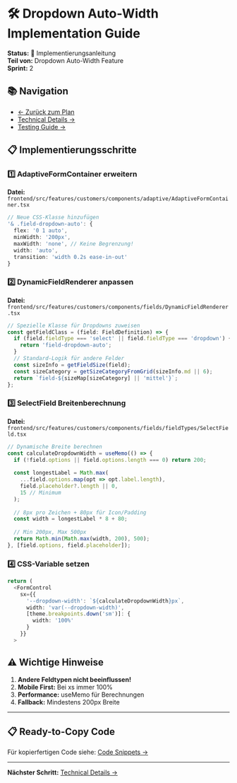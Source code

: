 # 🛠️ Dropdown Auto-Width Implementation Guide

**Status:** 📝 Implementierungsanleitung  
**Teil von:** Dropdown Auto-Width Feature  
**Sprint:** 2

## 📚 Navigation

- [← Zurück zum Plan](./DROPDOWN_AUTO_WIDTH_PLAN.md)
- [Technical Details →](./DROPDOWN_AUTO_WIDTH_TECHNICAL.md)
- [Testing Guide →](./DROPDOWN_AUTO_WIDTH_TESTING.md)

## 📋 Implementierungsschritte

### 1️⃣ AdaptiveFormContainer erweitern

**Datei:** `frontend/src/features/customers/components/adaptive/AdaptiveFormContainer.tsx`

```typescript
// Neue CSS-Klasse hinzufügen
'& .field-dropdown-auto': {
  flex: '0 1 auto',
  minWidth: '200px',
  maxWidth: 'none', // Keine Begrenzung!
  width: 'auto',
  transition: 'width 0.2s ease-in-out'
}
```

### 2️⃣ DynamicFieldRenderer anpassen

**Datei:** `frontend/src/features/customers/components/fields/DynamicFieldRenderer.tsx`

```typescript
// Spezielle Klasse für Dropdowns zuweisen
const getFieldClass = (field: FieldDefinition) => {
  if (field.fieldType === 'select' || field.fieldType === 'dropdown') {
    return 'field-dropdown-auto';
  }
  // Standard-Logik für andere Felder
  const sizeInfo = getFieldSize(field);
  const sizeCategory = getSizeCategoryFromGrid(sizeInfo.md || 6);
  return `field-${sizeMap[sizeCategory] || 'mittel'}`;
};
```

### 3️⃣ SelectField Breitenberechnung

**Datei:** `frontend/src/features/customers/components/fields/fieldTypes/SelectField.tsx`

```typescript
// Dynamische Breite berechnen
const calculateDropdownWidth = useMemo(() => {
  if (!field.options || field.options.length === 0) return 200;
  
  const longestLabel = Math.max(
    ...field.options.map(opt => opt.label.length),
    field.placeholder?.length || 0,
    15 // Minimum
  );
  
  // 8px pro Zeichen + 80px für Icon/Padding
  const width = longestLabel * 8 + 80;
  
  // Min 200px, Max 500px
  return Math.min(Math.max(width, 200), 500);
}, [field.options, field.placeholder]);
```

### 4️⃣ CSS-Variable setzen

```typescript
return (
  <FormControl
    sx={{
      '--dropdown-width': `${calculateDropdownWidth}px`,
      width: 'var(--dropdown-width)',
      [theme.breakpoints.down('sm')]: {
        width: '100%'
      }
    }}
  >
```

## ⚠️ Wichtige Hinweise

1. **Andere Feldtypen nicht beeinflussen!**
2. **Mobile First:** Bei xs immer 100%
3. **Performance:** useMemo für Berechnungen
4. **Fallback:** Mindestens 200px Breite

---

## 📋 Ready-to-Copy Code

Für kopierfertigen Code siehe: [Code Snippets →](./DROPDOWN_AUTO_WIDTH_CODE_SNIPPETS.md)

---

**Nächster Schritt:** [Technical Details →](./DROPDOWN_AUTO_WIDTH_TECHNICAL.md)